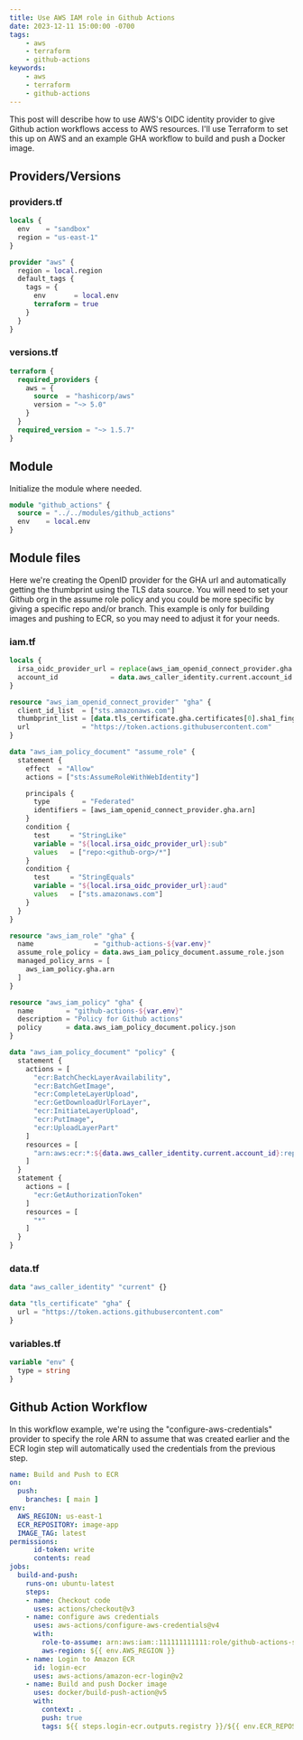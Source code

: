 ```yaml
---
title: Use AWS IAM role in Github Actions
date: 2023-12-11 15:00:00 -0700
tags:
    - aws
    - terraform
    - github-actions
keywords:
    - aws
    - terraform
    - github-actions
---
```


This post will describe how to use AWS's OIDC identity provider to give Github action workflows access to AWS resources. I'll use Terraform to set this up on AWS and an example GHA workflow to build and push a Docker image.

## Providers/Versions

### providers.tf
```terraform
locals {
  env    = "sandbox"
  region = "us-east-1"
}

provider "aws" {
  region = local.region
  default_tags {
    tags = {
      env       = local.env
      terraform = true
    }
  }
}
```

### versions.tf
```terraform
terraform {
  required_providers {
    aws = {
      source  = "hashicorp/aws"
      version = "~> 5.0"
    }
  }
  required_version = "~> 1.5.7"
}
```

## Module

Initialize the module where needed.

```terraform
module "github_actions" {
  source = "../../modules/github_actions"
  env    = local.env
}
```

## Module files

Here we're creating the OpenID provider for the GHA url and automatically getting the thumbprint using the TLS data source. You will need to set your Github org in the assume role policy and you could be more specific by giving a specific repo and/or branch. This example is only for building images and pushing to ECR, so you may need to adjust it for your needs.

### iam.tf
```terraform
locals {
  irsa_oidc_provider_url = replace(aws_iam_openid_connect_provider.gha.arn, "/^(.*provider/)/", "")
  account_id             = data.aws_caller_identity.current.account_id
}

resource "aws_iam_openid_connect_provider" "gha" {
  client_id_list  = ["sts.amazonaws.com"]
  thumbprint_list = [data.tls_certificate.gha.certificates[0].sha1_fingerprint]
  url             = "https://token.actions.githubusercontent.com"
}

data "aws_iam_policy_document" "assume_role" {
  statement {
    effect  = "Allow"
    actions = ["sts:AssumeRoleWithWebIdentity"]

    principals {
      type        = "Federated"
      identifiers = [aws_iam_openid_connect_provider.gha.arn]
    }
    condition {
      test     = "StringLike"
      variable = "${local.irsa_oidc_provider_url}:sub"
      values   = ["repo:<github-org>/*"]
    }
    condition {
      test     = "StringEquals"
      variable = "${local.irsa_oidc_provider_url}:aud"
      values   = ["sts.amazonaws.com"]
    }
  }
}

resource "aws_iam_role" "gha" {
  name               = "github-actions-${var.env}"
  assume_role_policy = data.aws_iam_policy_document.assume_role.json
  managed_policy_arns = [
    aws_iam_policy.gha.arn
  ]
}

resource "aws_iam_policy" "gha" {
  name        = "github-actions-${var.env}"
  description = "Policy for Github actions"
  policy      = data.aws_iam_policy_document.policy.json
}

data "aws_iam_policy_document" "policy" {
  statement {
    actions = [
      "ecr:BatchCheckLayerAvailability",
      "ecr:BatchGetImage",
      "ecr:CompleteLayerUpload",
      "ecr:GetDownloadUrlForLayer",
      "ecr:InitiateLayerUpload",
      "ecr:PutImage",
      "ecr:UploadLayerPart"
    ]
    resources = [
      "arn:aws:ecr:*:${data.aws_caller_identity.current.account_id}:repository/*"
    ]
  }
  statement {
    actions = [
      "ecr:GetAuthorizationToken"
    ]
    resources = [
      "*"
    ]
  }
}
```

### data.tf
```terraform
data "aws_caller_identity" "current" {}

data "tls_certificate" "gha" {
  url = "https://token.actions.githubusercontent.com"
}
```

### variables.tf
```terraform
variable "env" {
  type = string
}
```

## Github Action Workflow

In this workflow example, we're using the "configure-aws-credentials" provider to specify the role ARN to assume that was created earlier and the ECR login step will automatically used the credentials from the previous step.

```yaml
name: Build and Push to ECR
on:
  push:
    branches: [ main ]
env:
  AWS_REGION: us-east-1
  ECR_REPOSITORY: image-app
  IMAGE_TAG: latest
permissions:
      id-token: write
      contents: read
jobs:
  build-and-push:
    runs-on: ubuntu-latest
    steps:
    - name: Checkout code
      uses: actions/checkout@v3
    - name: configure aws credentials
      uses: aws-actions/configure-aws-credentials@v4
      with:
        role-to-assume: arn:aws:iam::111111111111:role/github-actions-sandbox
        aws-region: ${{ env.AWS_REGION }}
    - name: Login to Amazon ECR
      id: login-ecr
      uses: aws-actions/amazon-ecr-login@v2
    - name: Build and push Docker image
      uses: docker/build-push-action@v5
      with:
        context: .
        push: true
        tags: ${{ steps.login-ecr.outputs.registry }}/${{ env.ECR_REPOSITORY }}:${{ env.IMAGE_TAG }}
```
